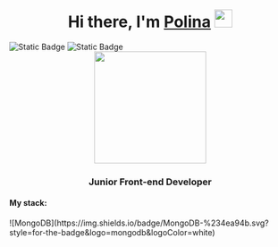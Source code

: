 <h1 align="center">Hi there, I'm <a href="https://daniilshat.ru/" target="_blank">Polina</a> 
<img src="https://github.com/blackcater/blackcater/raw/main/images/Hi.gif" height="32"/></h1>
<a>
  <img alt="Static Badge" src="https://img.shields.io/badge/Telegram-blue?logo=telegram&logoColor=%23ffff">
</a>
<a>
  <img alt="Static Badge" src="https://img.shields.io/badge/VK-blue?logo=VK&logoColor=%23ffff">
</a>
<div align="center">
  <img src="https://media.giphy.com/media/hpXdHPfFI5wTABdDx9/giphy.gif" height="200">
</div>
<h3 align="center">Junior Front-end Developer</h3>
<h4>My stack:</h4>
![MongoDB](https://img.shields.io/badge/MongoDB-%234ea94b.svg?style=for-the-badge&logo=mongodb&logoColor=white)

